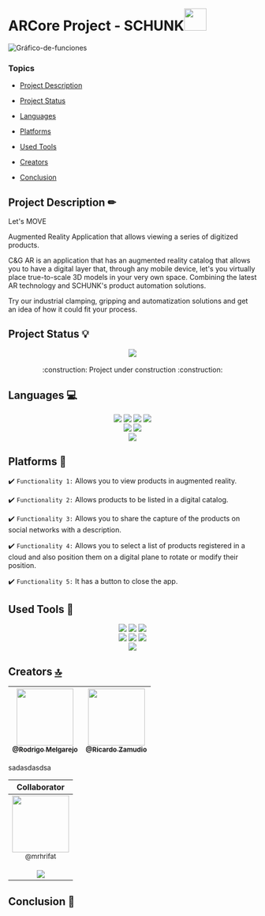 # ARCore Project - SCHUNK<img src="https://user-images.githubusercontent.com/88564981/201442368-0db7704e-538f-4c43-8c0a-b927cf2c6b53.png" width="45" height="45"/>

![Gráfico-de-funciones](https://user-images.githubusercontent.com/88564981/201443514-e75869d1-1166-4384-8946-b67883632da0.png)

### Topics

- [Project Description](#project-description-)

- [Project Status](#project-status-)

- [Languages](#languages-) 

- [Platforms](#platforms-)

- [Used Tools](#used-tools-)

- [Creators](#creators-)

- [Conclusion](#conclusion-)

## Project Description ✏ 

Let's MOVE

Augmented Reality Application that allows viewing a series of digitized products.

C&G AR is an application that has an augmented reality catalog that allows you to have a digital layer that, through any mobile device, let's you virtually place true-to-scale 3D models in your very own space. Combining the latest AR technology and SCHUNK's product automation solutions.

Try our industrial clamping, gripping and automatization solutions and get an idea of how it could fit your process.

## Project Status 💡

<p align="center">
   <img src="https://img.shields.io/badge/STATUS-DEVELOPING-success"><br><br>
   :construction: Project under construction :construction:
</p>

## Languages 💻

<p align="center">
   <img src="https://img.shields.io/badge/C-00599C?style=for-the-badge&logo=c&logoColor=white"> 
   <img src="https://img.shields.io/badge/C%2B%2B-00599C?style=for-the-badge&logo=c%2B%2B&logoColor=white">
   <img src="https://img.shields.io/badge/C%23-239120?style=for-the-badge&logo=c-sharp&logoColor=white">
   <img src="https://img.shields.io/badge/Kotlin-0095D5?&style=for-the-badge&logo=kotlin&logoColor=white"><br>
   <img src="https://img.shields.io/badge/json-5E5C5C?style=for-the-badge&logo=json&logoColor=white"> 
   <img src="https://img.shields.io/badge/JavaScript-323330?style=for-the-badge&logo=javascript&logoColor=F7DF1E"><br>
   <img src="https://img.shields.io/badge/OpenJDK-ED8B00?style=for-the-badge&logo=openjdk&logoColor=white">
</p>

## Platforms 📱

:heavy_check_mark: `Functionality 1:` Allows you to view products in augmented reality.<br>

:heavy_check_mark: `Functionality 2:` Allows products to be listed in a digital catalog.<br>

:heavy_check_mark: `Functionality 3:` Allows you to share the capture of the products on social networks with a description.<br>

:heavy_check_mark: `Functionality 4:` Allows you to select a list of products registered in a cloud and also position them on a digital plane to rotate or modify their position.<br>

:heavy_check_mark: `Functionality 5:` It has a button to close the app.<br>

## Used Tools 🎡

<p align="center">
   <img src="https://img.shields.io/badge/Azure_DevOps-0078D7?style=for-the-badge&logo=azure-devops&logoColor=white">
   <img src="https://img.shields.io/badge/Adobe%20Photoshop-31A8FF?style=for-the-badge&logo=Adobe%20Photoshop&logoColor=black">
   <img src="https://img.shields.io/badge/VSCode-0078D4?style=for-the-badge&logo=visual%20studio%20code&logoColor=white"><br>
   <img src="https://img.shields.io/badge/Android-3DDC84?style=for-the-badge&logo=android&logoColor=white">
   <img src="https://img.shields.io/badge/iOS-000000?style=for-the-badge&logo=ios&logoColor=white">
   <img src="https://img.shields.io/badge/Unity-100000?style=for-the-badge&logo=unity&logoColor=white"><br>
   <img src="https://img.shields.io/badge/blender-%23F5792A.svg?style=for-the-badge&logo=blender&logoColor=white">
</p>


## Creators [🔝](#welcome-badges-4-readmemd-profile)

| [<img src="https://avatars.githubusercontent.com/u/88564981?v=4" width="115"><br><sub>@Rodrigo Melgarejo</sub>](https://github.com/Roderichs) | [<img src="https://avatars.githubusercontent.com/u/46466785?v=4" width="115"><br><sub>@Ricardo Zamudio</sub>](https://github.com/JustZeus) |
| :---------------------------------------------------------------------------------------------------------------------: | :---------------------------------------------------------------------------------------------------------------------:

sadasdasdsa

|                                                                                                                                     Collaborator                                                                                                                                      |
| :-----------------------------------------------------------------------------------------------------------------------------------------------------------------------------------------------------------------------------------------------------------------------------------------------------------: |
| [<img src="https://github.com/mrhrifat.png?size=250" width=115><br><sub>@mrhrifat</sub>](https://github.com/mrhrifat) <br><br> [![](https://img.shields.io/badge/Buy_Me_A_Coffee-FFDD00?style=for-the-badge&logo=buy-me-a-coffee&logoColor=black)](https://buymeacoffee.com/mrhrifat) |

## Conclusion 📑
